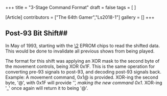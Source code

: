 +++
title = "3-Stage Command Format"
draft = false
tags = [ ]

[Article]
contributors = ["The 64th Gamer","Ls2018-1"]
gallery = []
+++
## Post-93 Bit Shift## 
In May of 1993, starting with the [\2](\1) EPROM chips to read the shifted data. This would be done to invalidate all previous shows from being played.

The format for this shift was applying an XOR mask to the second byte of the movement controls, being XOR 0x1F. This is the same operation for converting pre-93 signals to post-93, and decoding post-93 signals back.
 Example:
 A movement command, 0x1@ is provided. XOR-ing the second byte, '@', with 0x1F will provide '_', making the new command 0x1_. XOR-ing '_' once again will return it to being '@'.